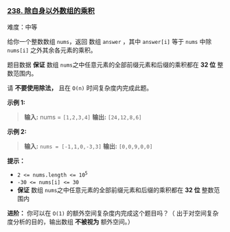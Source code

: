 ### [238\. 除自身以外数组的乘积](https://leetcode.cn/problems/product-of-array-except-self/)

难度：中等

给你一个整数数组 `nums`，返回 数组 `answer` ，其中 `answer[i]` 等于 `nums` 中除 `nums[i]` 之外其余各元素的乘积。

题目数据 **保证** 数组 `nums`之中任意元素的全部前缀元素和后缀的乘积都在  **32 位** 整数范围内。

请 **不要使用除法，** 且在 `O(n)` 时间复杂度内完成此题。

**示例 1:**

> **输入:** nums = `[1,2,3,4]`
> **输出:** `[24,12,8,6]`

**示例 2:**

> **输入:** `nums = [-1,1,0,-3,3]`
> **输出:** `[0,0,9,0,0]`

**提示：**

- <code>2 <= nums.length <= 10<sup>5</sup></code>
- `-30 <= nums[i] <= 30`
- **保证** 数组 `nums`之中任意元素的全部前缀元素和后缀的乘积都在  **32 位** 整数范围内

**进阶：** 你可以在 `O(1)` 的额外空间复杂度内完成这个题目吗？（ 出于对空间复杂度分析的目的，输出数组 **不被视为** 额外空间。）
